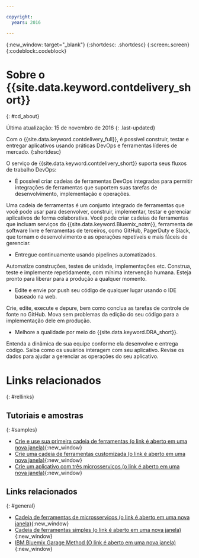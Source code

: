 ```yaml
---

copyright:
  years: 2016

---
```


{:new_window: target="_blank"}
{:shortdesc: .shortdesc}
{:screen:.screen}
{:codeblock:.codeblock}


# Sobre o {{site.data.keyword.contdelivery_short}}    
{: #cd_about}  

Última atualização: 15 de novembro de 2016
{: .last-updated}

Com o {{site.data.keyword.contdelivery_full}}, é possível construir, testar
e entregar aplicativos usando práticas DevOps e ferramentas líderes de mercado.
{:shortdesc}

O serviço de {{site.data.keyword.contdelivery_short}} suporta seus fluxos de trabalho DevOps:

 * É possível criar cadeias de ferramentas DevOps integradas para permitir
integrações de ferramentas que suportem suas tarefas de desenvolvimento, implementação e
operações. 
 
  Uma cadeia de ferramentas é um conjunto integrado de ferramentas que você pode
usar para desenvolver, construir, implementar, testar e gerenciar aplicativos de forma
colaborativa. Você pode criar cadeias de ferramentas que incluam serviços do
{{site.data.keyword.Bluemix_notm}}, ferramenta de software livre e ferramentas de
terceiros, como GitHub, PagerDuty e Slack, que tornam o desenvolvimento e as operações
repetíveis e mais fáceis de gerenciar.
 
 * Entregue continuamente usando pipelines automatizados. 
 
  Automatize construções, testes de unidade, implementações etc. Construa, teste e implemente repetidamente, com mínima intervenção humana. Esteja pronto para liberar para a produção a qualquer momento.
 
 * Edite e envie por push seu código de qualquer lugar usando o IDE baseado na web. 
 
  Crie, edite, execute e depure, bem como conclua as tarefas de controle de fonte
no GitHub. Mova sem problemas da edição do seu código para a implementação dele
em produção.
 
 * Melhore a qualidade por meio do {{site.data.keyword.DRA_short}}. 
 
  Entenda a dinâmica de sua equipe conforme ela desenvolve e entrega
código. Saiba como os usuários interagem com seu aplicativo. Revise os dados para ajudar
a gerenciar as operações do seu aplicativo.
  
 
# Links relacionados
{: #rellinks}

## Tutoriais e amostras
{: #samples}

* [Crie e use sua primeira cadeia de ferramentas (o link é aberto em uma nova janela)](https://www.ibm.com/devops/method/tutorials/tutorial_toolchain_flow){:new_window}
* [Crie uma cadeia de ferramentas customizada (o link é aberto em uma nova janela)](https://www.ibm.com/devops/method/tutorials/tutorial_toolchain_custom){:new_window}
* [Crie um aplicativo com três microsserviços (o link é aberto em uma nova janela)](https://www.ibm.com/devops/method/tutorials/tutorial_toolchain_microservices){:new_window}

## Links relacionados
{: #general}

* [Cadeia de ferramentas de microsserviços (o link é aberto em uma nova janela)](https://www.ibm.com/devops/method/toolchains/microservices_toolchain){:new_window}
* [Cadeia de ferramentas simples (o link é aberto em uma nova janela)](https://www.ibm.com/devops/method/toolchains/simple_toolchain){:new_window}
* [IBM Bluemix Garage Method (O link é aberto em uma nova janela)](https://www.ibm.com/devops/method){:new_window}
